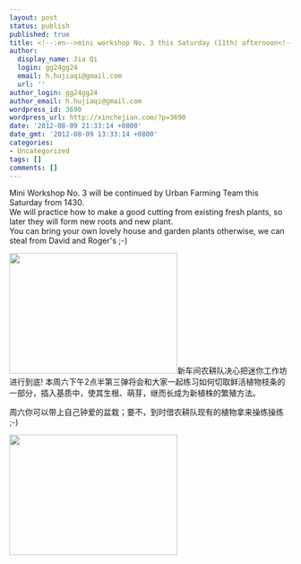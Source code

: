```yaml
---
layout: post
status: publish
published: true
title: <!--:en-->mini workshop No. 3 this Saturday (11th) afternoon<!--:--><!--:zh-->本周六(8/11)迷你工作坊第三弹<!--:-->
author:
  display_name: Jia Qi
  login: gg24gg24
  email: h.hujiaqi@gmail.com
  url: ''
author_login: gg24gg24
author_email: h.hujiaqi@gmail.com
wordpress_id: 3690
wordpress_url: http://xinchejian.com/?p=3690
date: '2012-08-09 21:33:14 +0800'
date_gmt: '2012-08-09 13:33:14 +0800'
categories:
- Uncategorized
tags: []
comments: []
---
```

<p><!--:en-->Mini Workshop No. 3 will be continued by Urban Farming Team this Saturday from 1430.<br />
We will practice how to make a good cutting from existing fresh plants, so later they will form new roots and new plant.<br />
You can bring your own lovely house and garden plants otherwise, we can steal from David and Roger's ;-)</p>
<p><a href="http://xinchejian.com/2012/08/09/mini-workshop-no-3-this-saturday-11th-afternoon/_129889922582700000/" rel="attachment wp-att-3691"><img class="alignleft size-medium wp-image-3691" src="http://xinchejian.com/wp-content/uploads/2012/08/129889922582700000-300x215.jpg" alt="" width="300" height="215" /></a><!--:--><!--:zh-->新车间农耕队决心把迷你工作坊进行到底! 本周六下午2点半第三弹将会和大家一起练习如何切取鲜活植物枝条的一部分，插入基质中，使其生根、萌芽，继而长成为新植株的繁殖方法。</p>
<p>周六你可以带上自己钟爱的盆栽；要不，到时借农耕队现有的植物拿来操练操练 ;-)</p>
<p><a href="http://xinchejian.com/2012/08/09/mini-workshop-no-3-this-saturday-11th-afternoon/_129889922582700000/" rel="attachment wp-att-3691"><img class="alignleft size-medium wp-image-3691" src="http://xinchejian.com/wp-content/uploads/2012/08/129889922582700000-300x215.jpg" alt="" width="300" height="215" /></a><!--:--></p>
